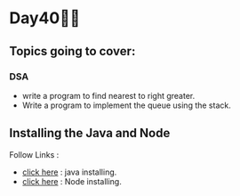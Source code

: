 # Day40🧑‍💻
## Topics going to cover: 
### DSA
- write a program to find nearest to right greater.
- Write a program to implement the queue using the stack.

## Installing the Java and Node 
Follow Links : 
- [click here](https://www.java.com/en/download/help/download_options.html) : java installing.
- [click here](https://nodejs.org/en/download) : Node installing.